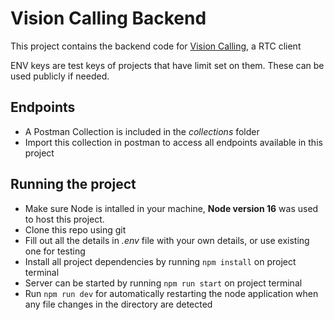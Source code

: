 # Vision Calling Backend

This project contains the backend code for [Vision Calling](https://github.com/AshmitW/vision-calling), a RTC client

ENV keys are test keys of projects that have limit set on them. These can be used publicly if needed.

## Endpoints

- A Postman Collection is included in the *collections* folder
- Import this collection in postman to access all endpoints available in this project

## Running the project

- Make sure Node is intalled in your machine, **Node version 16** was used to host this project.
- Clone this repo using git
- Fill out all the details in *.env* file with your own details, or use existing one for testing
- Install all project dependencies by running `npm install` on project terminal
- Server can be started by running `npm run start` on project terminal
- Run `npm run dev` for automatically restarting the node application when any file changes in the directory are detected
